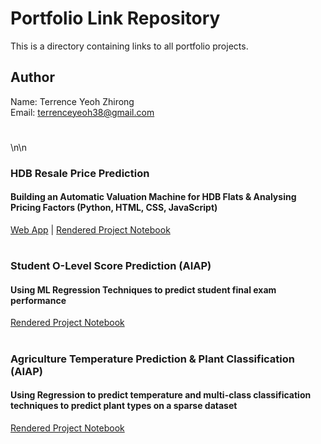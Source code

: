 # Portfolio Link Repository
This is a directory containing links to all portfolio projects.

## Author
Name: Terrence Yeoh Zhirong  
Email: terrenceyeoh38@gmail.com
# 
\n\n
### HDB Resale Price Prediction
#### Building an Automatic Valuation Machine for HDB Flats & Analysing Pricing Factors (Python, HTML, CSS, JavaScript)
[Web App](https://beanshaped.pythonanywhere.com/) | [Rendered Project Notebook](https://beanshaped.github.io/HDB_Resale_Price_Prediction.html)
# 
### Student O-Level Score Prediction (AIAP)
#### Using ML Regression Techniques to predict student final exam performance 
[Rendered Project Notebook](https://beanshaped.github.io/AIAP_students.html)
# 
### Agriculture Temperature Prediction & Plant Classification (AIAP)
#### Using Regression to predict temperature and multi-class classification techniques to predict plant types on a sparse dataset
[Rendered Project Notebook](https://beanshaped.github.io/aiap19_agriculture.html)
